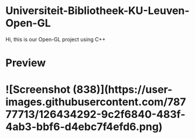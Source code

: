 # Universiteit-Bibliotheek-KU-Leuven-Open-GL
Hi, this is our Open-GL project using C++

<h1>Preview<h1>
![Screenshot (838)](https://user-images.githubusercontent.com/78777713/126434292-9c2f6840-483f-4ab3-bbf6-d4ebc7f4efd6.png)


